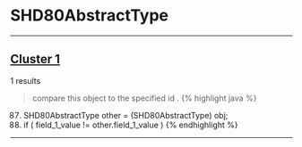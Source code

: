 # SHD80AbstractType

***

## [Cluster 1](./1)
1 results
> compare this object to the specified id . 
{% highlight java %}
87. SHD80AbstractType other = (SHD80AbstractType) obj;
88. if ( field_1_value != other.field_1_value )
{% endhighlight %}

***

